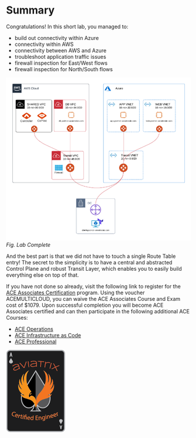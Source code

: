 # Summary  

Congratulations!  In this short lab, you managed to:

* build out connectivity within Azure
* connectivity within AWS
* connectivity between AWS and Azure
* troubleshoot application traffic issues
* firewall inspection for East/West flows
* firewall inspection for North/South flows

![Lab Complete](images/lab-final.png)  
_Fig. Lab Complete_  

And the best part is that we did not have to touch a single Route Table entry!  The secret to the simplicity is to have a central and abstracted Control Plane and robust Transit Layer, which enables you to easily build everything else on top of that.    

If you have not done so already, visit the following link to register for the [ACE Associates Certification](https://aviatrix.teachable.com/) program.  Using the voucher ACEMULTICLOUD, you can waive the ACE Associates Course and Exam cost of $1079.  Upon successful completion you will become ACE Associates certified and can then participate in the following additional ACE Courses:

* [ACE Operations](https://aviatrix.com/ace/)
* [ACE Infrastructure as Code](https://aviatrix.com/ace/)
* [ACE Professional](https://aviatrix.com/ace/)

![ACE](images/ace.png) 